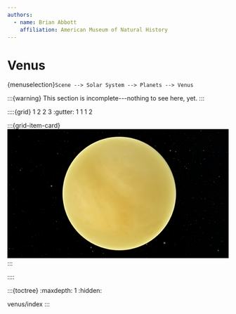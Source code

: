 ```yaml
---
authors:
  - name: Brian Abbott
    affiliation: American Museum of Natural History
---
```



# Venus

{menuselection}`Scene --> Solar System --> Planets --> Venus`


:::{warning}
This section is incomplete---nothing to see here, yet.
:::


::::{grid} 1 2 2 3
:gutter: 1 1 1 2

:::{grid-item-card} [](/content/solar-system/planets/venus/venus/index)
[![Venus](/content/solar-system/planets/venus/venus/venus_icon.png)](/content/solar-system/planets/venus/venus/index)
:::

::::

:::{toctree}
:maxdepth: 1
:hidden:

venus/index
:::



